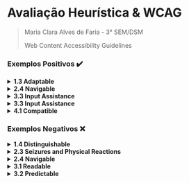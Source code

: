 # Avaliação Heurística & WCAG

> Maria Clara Alves de Faria - 3° SEM/DSM
>
> Web Content Accessibility Guidelines

### Exemplos Positivos ✔️

<details>
    <summary><b>1.3 Adaptable</b></summary>
    <br>
    <ul>
        <li>Nesse ponto é abordado a questão de um mesmo conteúdo poder ser apresentado em layouts mais simples sem perder informações e coerência.</li>
        <li>O <em>Google</em> disponibiliza essa opção para usuários experienciando uma conexão mais lenta que querem acessar o e-mail.</li>
    </ul>
    <div align="center">
        <img alt="Layout mais simples para conectividades precárias." src="https://i.imgur.com/lt9BO6H.png">
    </div>
</details>

<details>
    <summary><b>2.4 Navigable</b></summary>
    <br>
    <ul>
        <li>Essa heurística visa a navegabilidade fácil, rápida e intuitiva por parte do usuário para encontrar o que precisam.</li>
        <li>Para facilitar a navegação por seus produtos, a <em>UOL</em> disponibiliza uma divisão por categorias dos mesmos.</li>
    </ul>
    <div align="center">
        <img alt="Código bem-estruturado." src="https://imgur.com/QOIVpSQ.png">
    </div>
</details>

<details>
    <summary><b>3.3 Input Assistance</b></summary>
    <br>
    <ul>
        <li>O objetivo dessa é facilitar a usabilidade das páginas por parte do usuário./páginas.</li>
        <li>Para ilustrar esse ponto, usei o site da marca de cosméticos <em>Sephora</em>, o qual disponibiliza um exemplo do movimento para alternar as guias de informações de um produto.</li>
    </ul>
    <div align="center">
        <img alt="Facilitando usabilidade por exemplos de gestos." src="https://i.imgur.com/4CF1D3N.jpg" height="500">
    </div>
</details>

<details>
    <summary><b>3.3 Input Assistance</b></summary>
    <br>
    <ul>
        <li>O objetivo dessa é facilitar a usabilidade das páginas por parte do usuário./páginas.</li>
        <li>Para ilustrar esse ponto, usei novamente um exemplo do <em>Google</em>, o qual sinaliza os erros no formulário de cadastro para que o usuário possa identificar mais facilmente e ajustá-los.</li>
    </ul>
    <div align="center">
        <img alt="Sinalização de erros." src="https://i.imgur.com/ryaJNMr.png">
    </div>
</details>

<details>
    <summary><b>4.1 Compatible</b></summary>
    <br>
    <ul>
        <li>O objetivo dessa é maximizar ao máximo as chances de fácil entendimento de usuários, atuais ou futuros, incluindo manutenção desses códigos/páginas.</li>
        <li>Para ilustrar esse ponto, usei o <em>código do meu grupo do API</em>, no qual é possível perceber que as <em>divs</em> têm nomes lógicos de fácil percepção, além de estarem seguindo uma estrutura padrão, em ninho.</li>
    </ul>
    <div align="center">
        <img alt="Navegabilidade melhorada por categorização." src="https://i.imgur.com/wfRA2M3.png">
    </div>
</details>

### Exemplos Negativos ❌

<details>
    <summary><b>1.4 Distinguishable</b></summary>
    <br>
    <ul>
        <li>Essa heurística prevê designs que facilite a visualização de informações por parte do usuário por meio do contraste entre o fundo e a parte da frente, que será o destaque.</li>
        <li>O site <em>Monk Zone</em> fere esse princípio, dificultando muito o entendimento e diferenciação de elementos, devido à cor da fonte escura juntamente ao fundo mais escuro ainda.</li>
    </ul>
    <div align="center">
        <img alt="Pouco contraste entre elementos." src="https://i.imgur.com/6ra9bft.png">
    </div>
</details>

<details>
    <summary><b>2.3 Seizures and Physical Reactions</b></summary>
    <br>
    <ul>
        <li>Essa heurística visa um design que evite possíveis desconfortos, ou até situações mais sérias, em consequência de cores e luzes piscantes.</li>
        <li>Além do design irritante aos olhos, a mente também pode ser afetada por esse exemplo do site <em>DP Graph</em>.</li>
    </ul>
    <div align="center">
        <img alt="Cores e luzes piscantes." src="https://i.imgur.com/SRr0KTD.png">
    </div>
</details>

<details>
    <summary><b>2.4 Navigable</b></summary>
    <br>
    <ul>
        <li>Essa heurística visa a navegabilidade fácil, rápida e intuitiva por parte do usuário para encontrar o que precisam.</li>
        <li>Dificultando a leitura fluida e facil por parte dos leitores, o site <em>Mundo da Educação</em> peca na quantidade de propagandas que, muitas vezes, impede o foco na informação principal do texto.</li>
    </ul>
    <div align="center">
        <img alt="Excesso de informações." src="https://i.imgur.com/BkU1SOc.png">
    </div>
</details>

<details>
	<summary><b>3.1 Readable</b></summary>
    <br>
    <ul>
        <li>O objetivo dessa heurística é justamente priorizar a leitura confortável por parte do usuário.</li>
        <li>Objetivo esse que deixa a desejar no site da famosa marca <em>Saint Laurent</em>, que conta com textos demasiadamente pequenos.</li>
    </ul>
    <div align="center">
        <img alt="Textos muito pequenos." src="https://i.imgur.com/RxrePIn.png">
    </div>
</details>

<details>
	<summary><b>3.2 Predictable</b></summary>
    <br>
    <ul>
        <li>Essa heurística visa a navegação preditiva, ou seja, intuitiva, facilitando e providenciando uma melhor experiência por parte do usuário.</li>
        <li>O site de informações acadêmicas dos alunos da <em>Fatec - Prof. Jessen Vidal</em>, na página inícial para divulgação de anúncios gerais, conta com diversas imagens-texto de tamanhos variados e alguns tem link para outras páginas e outras não, porém não possuem identificação alguma, ferindo o princípio de preditividade.</li>
	<li>No exemplo abaixo, a primeira imagem não tem link, ao contrário da segunda, que tem redirecionamento a outra página web, afetando a consistência da navegabilidade.</li>
    </ul>
    <div align="center">
        <img alt="Imagens-texto sem identificação se têm links ou não." src="https://i.imgur.com/HODh5gp.png">
    </div>
</details>
